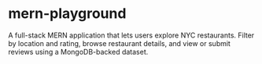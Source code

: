 # mern-playground
A full-stack MERN application that lets users explore NYC restaurants. Filter by location and rating, browse restaurant details, and view or submit reviews using a MongoDB-backed dataset.
